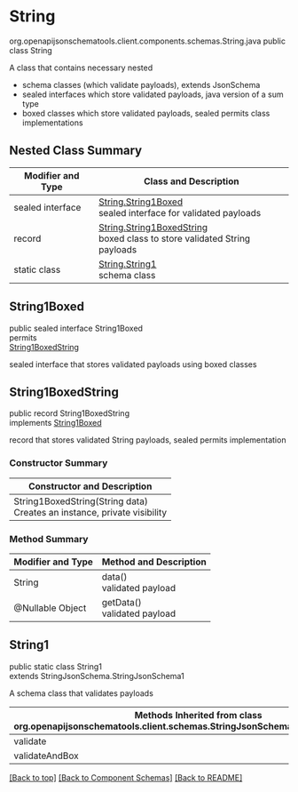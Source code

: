 # String
org.openapijsonschematools.client.components.schemas.String.java
public class String<br>

A class that contains necessary nested
- schema classes (which validate payloads), extends JsonSchema
- sealed interfaces which store validated payloads, java version of a sum type
- boxed classes which store validated payloads, sealed permits class implementations

## Nested Class Summary
| Modifier and Type | Class and Description |
| ----------------- | ---------------------- |
| sealed interface | [String.String1Boxed](#string1boxed)<br> sealed interface for validated payloads |
| record | [String.String1BoxedString](#string1boxedstring)<br> boxed class to store validated String payloads |
| static class | [String.String1](#string1)<br> schema class |

## String1Boxed
public sealed interface String1Boxed<br>
permits<br>
[String1BoxedString](#string1boxedstring)

sealed interface that stores validated payloads using boxed classes

## String1BoxedString
public record String1BoxedString<br>
implements [String1Boxed](#string1boxed)

record that stores validated String payloads, sealed permits implementation

### Constructor Summary
| Constructor and Description |
| --------------------------- |
| String1BoxedString(String data)<br>Creates an instance, private visibility |

### Method Summary
| Modifier and Type | Method and Description |
| ----------------- | ---------------------- |
| String | data()<br>validated payload |
| @Nullable Object | getData()<br>validated payload |

## String1
public static class String1<br>
extends StringJsonSchema.StringJsonSchema1

A schema class that validates payloads

| Methods Inherited from class org.openapijsonschematools.client.schemas.StringJsonSchema.StringJsonSchema1 |
| ------------------------------------------------------------------ |
| validate                                                           |
| validateAndBox                                                     |

[[Back to top]](#top) [[Back to Component Schemas]](../../../README.md#Component-Schemas) [[Back to README]](../../../README.md)
